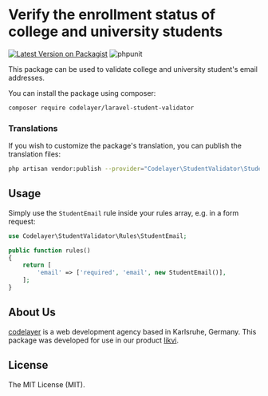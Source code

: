 # Verify the enrollment status of college and university students

[![Latest Version on Packagist](https://img.shields.io/packagist/v/codelayer/laravel-student-validator.svg?style=flat-square)](https://packagist.org/packages/codelayer/laravel-student-validator) ![phpunit](https://github.com/codelayerhq/laravel-student-validator/workflows/phpunit/badge.svg?branch=master)

This package can be used to validate college and university student's email addresses.

You can install the package using composer:

```bash
composer require codelayer/laravel-student-validator
```

### Translations

If you wish to customize the package's translation, you can publish the translation files:

```bash
php artisan vendor:publish --provider="Codelayer\StudentValidator\StudentValidatorServiceProvider"
```

## Usage

Simply use the `StudentEmail` rule inside your rules array, e.g. in a form request:

```php
use Codelayer\StudentValidator\Rules\StudentEmail;

public function rules()
{
    return [
        'email' => ['required', 'email', new StudentEmail()],
    ];
}
```

## About Us

[codelayer](https://codelayer.de) is a web development agency based in Karlsruhe, Germany. This package was developed for use in our product [likvi](https://likvi.de).

## License

The MIT License (MIT).
